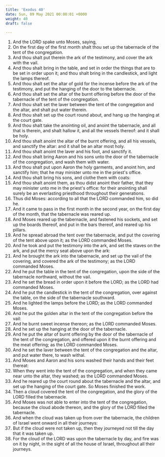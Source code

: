 ```yaml
---
title: 'Exodus 40'
date: Sun, 09 May 2021 00:00:01 +0000
weight: 40
draft: false
  
---
```


1. And the LORD spake unto Moses, saying,
2. On the first day of the first month shalt thou set up the tabernacle of the tent of the congregation.
3. And thou shalt put therein the ark of the testimony, and cover the ark with the vail.
4. And thou shalt bring in the table, and set in order the things that are to be set in order upon it; and thou shalt bring in the candlestick, and light the lamps thereof.
5. And thou shalt set the altar of gold for the incense before the ark of the testimony, and put the hanging of the door to the tabernacle.
6. And thou shalt set the altar of the burnt offering before the door of the tabernacle of the tent of the congregation.
7. And thou shalt set the laver between the tent of the congregation and the altar, and shalt put water therein.
8. And thou shalt set up the court round about, and hang up the hanging at the court gate.
9. And thou shalt take the anointing oil, and anoint the tabernacle, and all that is therein, and shalt hallow it, and all the vessels thereof: and it shall be holy.
10. And thou shalt anoint the altar of the burnt offering, and all his vessels, and sanctify the altar: and it shall be an altar most holy.
11. And thou shalt anoint the laver and his foot, and sanctify it.
12. And thou shalt bring Aaron and his sons unto the door of the tabernacle of the congregation, and wash them with water.
13. And thou shalt put upon Aaron the holy garments, and anoint him, and sanctify him; that he may minister unto me in the priest's office.
14. And thou shalt bring his sons, and clothe them with coats:
15. And thou shalt anoint them, as thou didst anoint their father, that they may minister unto me in the priest's office: for their anointing shall surely be an everlasting priesthood throughout their generations.
16. Thus did Moses: according to all that the LORD commanded him, so did he.
17. And it came to pass in the first month in the second year, on the first day of the month, that the tabernacle was reared up.
18. And Moses reared up the tabernacle, and fastened his sockets, and set up the boards thereof, and put in the bars thereof, and reared up his pillars.
19. And he spread abroad the tent over the tabernacle, and put the covering of the tent above upon it; as the LORD commanded Moses.
20. And he took and put the testimony into the ark, and set the staves on the ark, and put the mercy seat above upon the ark:
21. And he brought the ark into the tabernacle, and set up the vail of the covering, and covered the ark of the testimony; as the LORD commanded Moses.
22. And he put the table in the tent of the congregation, upon the side of the tabernacle northward, without the vail.
23. And he set the bread in order upon it before the LORD; as the LORD had commanded Moses.
24. And he put the candlestick in the tent of the congregation, over against the table, on the side of the tabernacle southward.
25. And he lighted the lamps before the LORD; as the LORD commanded Moses.
26. And he put the golden altar in the tent of the congregation before the vail:
27. And he burnt sweet incense thereon; as the LORD commanded Moses.
28. And he set up the hanging at the door of the tabernacle.
29. And he put the altar of burnt offering by the door of the tabernacle of the tent of the congregation, and offered upon it the burnt offering and the meat offering; as the LORD commanded Moses.
30. And he set the laver between the tent of the congregation and the altar, and put water there, to wash withal.
31. And Moses and Aaron and his sons washed their hands and their feet thereat:
32. When they went into the tent of the congregation, and when they came near unto the altar, they washed; as the LORD commanded Moses.
33. And he reared up the court round about the tabernacle and the altar, and set up the hanging of the court gate. So Moses finished the work.
34. Then a cloud covered the tent of the congregation, and the glory of the LORD filled the tabernacle.
35. And Moses was not able to enter into the tent of the congregation, because the cloud abode thereon, and the glory of the LORD filled the tabernacle.
36. And when the cloud was taken up from over the tabernacle, the children of Israel went onward in all their journeys:
37. But if the cloud were not taken up, then they journeyed not till the day that it was taken up.
38. For the cloud of the LORD was upon the tabernacle by day, and fire was on it by night, in the sight of all the house of Israel, throughout all their journeys.
